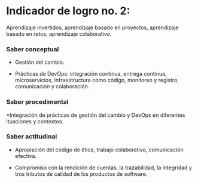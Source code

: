 # Indicador de logro no. 2:

Aprendizaje invertidos, aprendizaje basado en proyectos, aprendizaje basado en
retos, aprendizaje colaborativo.

### Saber conceptual

* Gestión del cambio.

* Prácticas de DevOps: integración continua, entrega continua, microservicios, infraestructura como código, monitoreo y registro, comunicación y colaboración.

### Saber procedimental

*Integración de prácticas de gestión del cambio y DevOps en diferentes ituaciones y contextos.


### Saber actitudinal

* Apropiación del código de ética, trabajo colaborativo, comunicación efectiva.

* Compromiso con la rendición de cuentas, la trazabilidad, la integridad y tros tributos de calidad de los productos de software.
